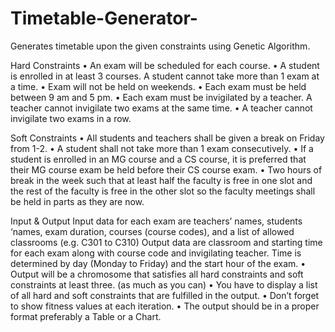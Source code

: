 # Timetable-Generator-
Generates timetable upon the given constraints using Genetic Algorithm.

Hard Constraints
• An exam will be scheduled for each course.
• A student is enrolled in at least 3 courses. A student cannot take more than 1 exam at a
time.
• Exam will not be held on weekends.
• Each exam must be held between 9 am and 5 pm.
• Each exam must be invigilated by a teacher. A teacher cannot invigilate two exams
at the same time.
• A teacher cannot invigilate two exams in a row.

Soft Constraints
• All students and teachers shall be given a break on Friday from 1-2.
• A student shall not take more than 1 exam consecutively.
• If a student is enrolled in an MG course and a CS course, it is preferred that their
MG course exam be held before their CS course exam.
• Two hours of break in the week such that at least half the faculty is free in one slot
and the rest of the faculty is free in the other slot so the faculty meetings shall be
held in parts as they are now.


Input & Output
Input data for each exam are teachers’ names, students ‘names, exam duration, courses
(course codes), and a list of allowed classrooms (e.g. C301 to C310)
Output data are classroom and starting time for each exam along with course code and
invigilating teacher. Time is determined by day (Monday to Friday) and the start hour of the exam.
• Output will be a chromosome that satisfies all hard constraints and soft
constraints at least three. (as much as you can)
• You have to display a list of all hard and soft constraints that are fulfilled in the output.
• Don’t forget to show fitness values at each iteration.
• The output should be in a proper format preferably a Table or a Chart.


